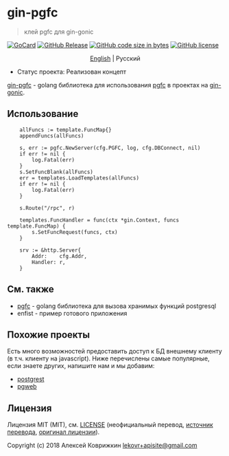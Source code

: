 # gin-pgfc
> клей pgfc для gin-gonic

[![GoCard][gc1]][gc2]
 [![GitHub Release][gr1]][gr2]
 [![GitHub code size in bytes][sz]]()
 [![GitHub license][gl1]][gl2]

[gc1]: https://goreportcard.com/badge/apisite/gin-pgfc
[gc2]: https://goreportcard.com/report/github.com/apisite/gin-pgfc
[gr1]: https://img.shields.io/github/release/apisite/gin-pgfc.svg
[gr2]: https://github.com/apisite/gin-pgfc/releases
[sz]: https://img.shields.io/github/languages/code-size/apisite/gin-pgfc.svg
[gl1]: https://img.shields.io/github/license/apisite/gin-pgfc.svg
[gl2]: LICENSE

<p align="center">
  <a href="../../README.md">English</a> |
  <span>Русский</span>
</p>

* Статус проекта: Реализован концепт

[gin-pgfc](https://github.com/apisite/gin-pgfc) - golang библиотека для использования [pgfc](https://github.com/apisite/pgfc) в проектах на [gin-gonic](https://github.com/gin-gonic/gin).

## Использование

```
	allFuncs := template.FuncMap{}
	appendFuncs(allFuncs)

	s, err := pgfc.NewServer(cfg.PGFC, log, cfg.DBConnect, nil)
	if err != nil {
		log.Fatal(err)
	}
	s.SetFuncBlank(allFuncs)
	err = templates.LoadTemplates(allFuncs)
	if err != nil {
		log.Fatal(err)
	}

	s.Route("/rpc", r)

	templates.FuncHandler = func(ctx *gin.Context, funcs template.FuncMap) {
		s.SetFuncRequest(funcs, ctx)
	}

	srv := &http.Server{
		Addr:    cfg.Addr,
		Handler: r,
	}

```
## См. также

* [pgfc](https://github.com/apisite/pgfc) - golang библиотека для вызова хранимых функций postgresql
* enfist - пример готового приложения

## Похожие проекты

Есть много возможностей предоставить доступ к БД внешнему клиенту (в т.ч. клиенту на javascript). Ниже перечислены самые популярные, если знаете других, напишите нам и мы добавим:

* [postgrest](https://github.com/PostgREST/postgrest)
* [pgweb](https://sosedoff.github.io/pgweb/)

## Лицензия

Лицензия MIT (MIT), см. [LICENSE](LICENSE) (неофициальный перевод,
 [источник перевода](https://ru.wikipedia.org/wiki/%D0%9B%D0%B8%D1%86%D0%B5%D0%BD%D0%B7%D0%B8%D1%8F_MIT), [оригинал лицензии](../../LICENSE)).

Copyright (c) 2018 Алексей Коврижкин <lekovr+apisite@gmail.com>

